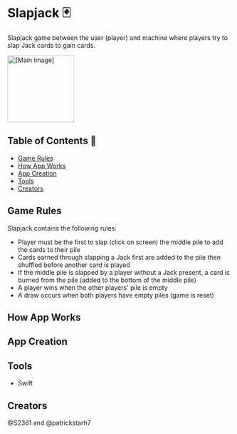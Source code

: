# Slapjack 🃏
Slapjack game between the user (player) and machine where players try to slap Jack cards to gain cards.

<img src="[[path/to/your/image.jpg](https://github.com/S2361/slapjack/assets/68034141/27464a03-0d71-48a6-83da-70b5ec0dc29a)]" alt="[Main Image]" style="height: 150px;">

## Table of Contents 🎴
- [Game Rules](#game-rules)
- [How App Works](#how-app-works)
- [App Creation](#app-creation)
- [Tools](#tools)
- [Creators](#creators)

## Game Rules
Slapjack contains the following rules:
* Player must be the first to slap (click on screen) the middle pile to add the cards to their pile
* Cards earned through slapping a Jack first are added to the pile then shuffled before another card is played
* If the middle pile is slapped by a player without a Jack present, a card is burned from the pile (added to the bottom of the middle pile)
* A player wins when the other players' pile is empty
* A draw occurs when both players have empty piles (game is reset)

## How App Works


## App Creation


## Tools
* Swift


## Creators
@S2361 and @patrickstarh7



